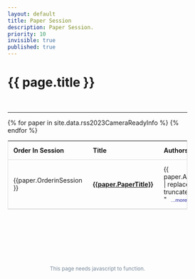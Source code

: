 ```yaml
---
layout: default
title: Paper Session
description: Paper Session.
priority: 10
invisible: true
published: true
---
```


<div class="page" id="inner-content">
  <h1 class="page-title">{{ page.title }}</h1>
  <br/>
  
<style>
* {
  box-sizing: border-box;
}

#myInput {
  background-position: 10px 10px;
  background-repeat: no-repeat;
  width: 100%;
  font-size: 100%;
  padding: 12px 20px 12px 40px;
  border: 1px solid #ddd;
  margin-bottom: 12px;
}

#myTable {
  border-collapse: collapse;
  width: 100%;
  border: 1px solid #ddd;
  font-size: 100%;
}

#myTable th, #myTable td {
  text-align: left;
  padding: 12px;
}

#myTable tr {
  border-bottom: 1px solid #ddd;
}

#myTable tr.header, #myTable tr:hover {
  background-color: #f1f1f1;
}

#search{
  border-radius: 5px;
  margin-bottom: 10px;
  width: 50%;
  min-width: 200px;
  max-width: 400px;
  height: 2em;
  border: 1px solid gray;
}
</style>

<hr>

<table id="myTable">
  <tr class="toprowHeader">
    <th>Order In Session</th>
    <th>Title</th>
    <th>Authors</th>
  </tr>
 {% for paper in site.data.rss2023CameraReadyInfo %}
 <tr session="{{ paper.SessionName }}">
    <td width="5%" height="100px">{{paper.OrderinSession }}</td>
    <td width="45%" height="100px" ><a href="{{ site.baseurl }}/program/papers/{{ paper.PaperIDZeroes
}}/"><b>{{paper.PaperTitle}}</b></a></td>
    <!-- <td width="40%" height="100px">{{paper.AuthorNames | replace: ';', ','}}</td> -->
    <td width="40%" height="100px">{{ paper.AuthorNames | replace: ';', ',' | truncatewords: 40, "&nbsp;<button type='button' class='collapsible' style='border:none;background:none;font-size:smaller;color:#222299;'>...more&gt;</button>"}}
      <div class="content" style="display:none; padding-top:20px;">
        {{ paper.AuthorNames | replace: ';', ','}}
      </div>
    </td>
  </tr>
{% endfor %}
</table>

<br>

<script>
(function($) {
    $.QueryString = (function(a) {
        if (a == "") return {};
        var b = {};
        for (var i = 0; i < a.length; ++i)
        {
            var p=a[i].split('=');
            if (p.length != 2) continue;
            b[p[0]] = decodeURIComponent(p[1].replace(/\+/g, " "));
        }
        return b;
    })(window.location.search.substr(1).split('&'))
})(jQuery);
 
// Usage


var $rows = $('#myTable tr');
$(document).ready(function() {
    dirtyParam = jQuery.QueryString["session"];
    sessionName = dirtyParam.replaceAll('%20', ' ').replaceAll('%26','&');
    searchKey = "tr[session='"+ sessionName +"'],.toprowHeader";
    $rows.hide().filter(searchKey).show();
    $(".page-title").text("Session "+sessionName);
});
</script>


<script>
var coll = document.getElementsByClassName("collapsible");
var i;

for (i = 0; i < coll.length; i++) {
  coll[i].addEventListener("click", function() {
    this.classList.toggle("active");
    this.style.display = "none";
    var content = this.nextElementSibling;
    var c = this.parentElement;
    c.innerHTML = content.innerHTML;
    });
}
</script>




<br/>
<br/>
<br/>
<br/>
<br/>
<center><footer style="color: lightslategray;">
  <small style="line-height: 95%;"><p style="padding-bottom: 2px; margin-bottom: 2px;">This page needs javascript to function.</p></small>
</footer>
</center>
</div>